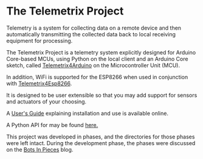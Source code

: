 # The Telemetrix Project

Telemetry is a system for collecting data on a remote device and then automatically transmitting the 
collected data back to local receiving equipment for processing.

The Telemetrix Project is a telemetry system explicitly designed for Arduino Core-based MCUs, using 
Python on the local client and an 
Arduino Core sketch, called 
[Telemetrix4Arduino](https://github.com/MrYsLab/Telemetrix4Arduino) on the Microcontroller Unit (MCU). 

In addition, WiFi is supported for the ESP8266 when used in conjunction with 
[Telemetrix4Esp8266](https://github.com/MrYsLab/Telemetrix4Esp8266).

It is designed to be user extensible so that you may add support for sensors and actuators
of your choosing.

A [User's Guide](https://mryslab.github.io/telemetrix/) explaining installation and use is available online.

A Python API for may be found [here.](https://htmlpreview.github.io/?https://github.com/MrYsLab/telemetrix/blob/master/html/telemetrix/index.html) 

This project was developed in phases, and the directories for those phases were left 
intact. During the development
phase, the phases were discussed on the 
[Bots In Pieces](https://mryslab.github.io/bots-in-pieces/arduino,stm32,firmata/2020/09/20/telemetrix-phase-1.html) blog.